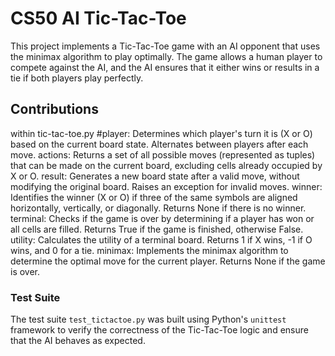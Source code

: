 # CS50 AI Tic-Tac-Toe

This project implements a Tic-Tac-Toe game with an AI opponent that uses the minimax algorithm to play optimally. The game allows a human player to compete against the AI, and the AI ensures that it either wins or results in a tie if both players play perfectly.

## Contributions

within tic-tac-toe.py
#player: Determines which player's turn it is (X or O) based on the current board state. Alternates between players after each move.
actions: Returns a set of all possible moves (represented as tuples) that can be made on the current board, excluding cells already occupied by X or O.
result: Generates a new board state after a valid move, without modifying the original board. Raises an exception for invalid moves.
winner: Identifies the winner (X or O) if three of the same symbols are aligned horizontally, vertically, or diagonally. Returns None if there is no winner.
terminal: Checks if the game is over by determining if a player has won or all cells are filled. Returns True if the game is finished, otherwise False.
utility: Calculates the utility of a terminal board. Returns 1 if X wins, -1 if O wins, and 0 for a tie.
minimax: Implements the minimax algorithm to determine the optimal move for the current player. Returns None if the game is over.

### Test Suite
The test suite `test_tictactoe.py` was built using Python's `unittest` framework to verify the correctness of the Tic-Tac-Toe logic and ensure that the AI behaves as expected.

